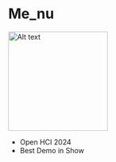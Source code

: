 # Me_nu

<div align="left">
  <img src="images/MENU_Cover.png" alt="Alt text" width="200"/>
</div>

- Open HCI 2024
- Best Demo in Show
